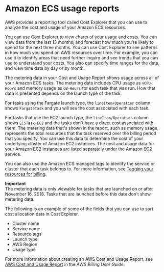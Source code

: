 # Amazon ECS usage reports<a name="usage-reports"></a>

AWS provides a reporting tool called Cost Explorer that you can use to analyze the cost and usage of your Amazon ECS resources\.

You can use Cost Explorer to view charts of your usage and costs\. You can view data from the last 13 months, and forecast how much you're likely to spend for the next three months\. You can use Cost Explorer to see patterns in how much you spend on AWS resources over time\. For example, you can use it to identify areas that need further inquiry and see trends that you can use to understand your costs\. You also can specify time ranges for the data, and view time data by day or by month\.

The metering data in your Cost and Usage Report shows usage across all of your Amazon ECS tasks\. The metering data includes CPU usage as `vCPU-Hours` and memory usage as `GB-Hours` for each task that was run\. How that data is presented depends on the launch type of the task\.

For tasks using the Fargate launch type, the `lineItem/Operation` column shows `FargateTask` and you will see the cost associated with each task\.

For tasks that use the EC2 launch type, the `lineItem/Operation` column shows `ECSTask-EC2` and the tasks don't have a direct cost associated with them\. The metering data that's shown in the report, such as memory usage, represents the total resources that the task reserved over the billing period that you specify\. You can use this data to determine the cost of your underlying cluster of Amazon EC2 instances\. The cost and usage data for your Amazon EC2 instances are listed separately under the Amazon EC2 service\.

You can also use the Amazon ECS managed tags to identify the service or cluster that each task belongs to\. For more information, see [Tagging your resources for billing](ecs-using-tags.md#tag-resources-for-billing)\.

**Important**  
The metering data is only viewable for tasks that are launched on or after November 16, 2018\. Tasks that are launched before this date don't show metering data\.

The following is an example of some of the fields that you can use to sort cost allocation data in Cost Explorer\.
+ Cluster name
+ Service name
+ Resource tags
+ Launch type
+ AWS Region
+ Usage type

For more information about creating an AWS Cost and Usage Report, see [AWS Cost and Usage Report](https://docs.aws.amazon.com/awsaccountbilling/latest/aboutv2/billing-reports-costusage.html) in the *AWS Billing User Guide*\.